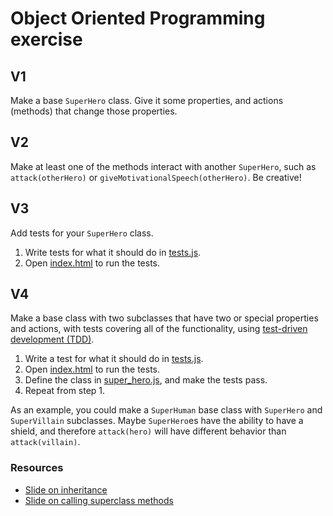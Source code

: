# Object Oriented Programming exercise

## V1

Make a base `SuperHero` class. Give it some properties, and actions (methods) that change those properties.

## V2

Make at least one of the methods interact with another `SuperHero`, such as `attack(otherHero)` or `giveMotivationalSpeech(otherHero)`. Be creative!

## V3

Add tests for your `SuperHero` class.

1. Write tests for what it should do in [tests.js](js/tests.js).
1. Open [index.html](index.html) to run the tests.

## V4

Make a base class with two subclasses that have two or special properties and actions, with tests covering all of the functionality, using [test-driven development (TDD)](https://en.wikipedia.org/wiki/Test-driven_development).

1. Write a test for what it should do in [tests.js](js/tests.js).
1. Open [index.html](index.html) to run the tests.
1. Define the class in [super_hero.js](js/super_hero.js), and make the tests pass.
1. Repeat from step 1.

As an example, you could make a `SuperHuman` base class with `SuperHero` and `SuperVillain` subclasses. Maybe `SuperHero`es have the ability to have a shield, and therefore `attack(hero)` will have different behavior than `attack(villain)`.

### Resources

* [Slide on inheritance](http://advanced-js.github.io/deck/examples/oop_inheritance/)
* [Slide on calling superclass methods](http://advanced-js.github.io/deck/examples/oop_super/)
